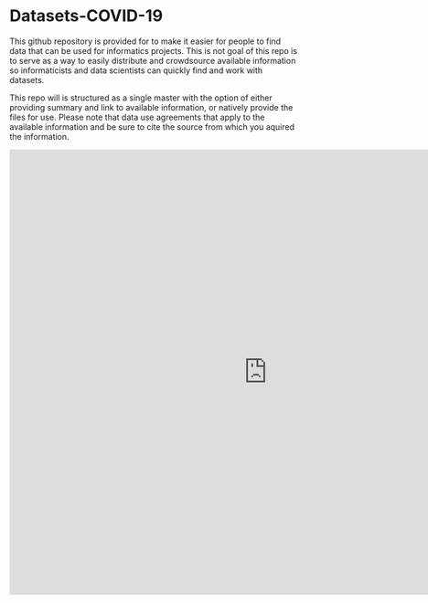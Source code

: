 # Datasets-COVID-19
This github repository is provided for to make it easier for people to find data that can be used for informatics projects. This is not goal of this repo is to serve as a way to easily distribute and crowdsource available information so informaticists and data scientists can quickly find and work with datasets.

This repo will is structured as a single master with the option of either providing summary and link to available information, or natively provide the files for use. Please note that data use agreements that apply to the available information and be sure to cite the source from which you aquired the information. 

<iframe src="https://coronavirus.jhu.edu/us-map" width="900" height="780" style="border: none;"></iframe>
